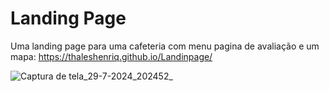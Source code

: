 # Landing Page

Uma landing page para uma cafeteria com menu pagina de avaliação e um mapa:
https://thaleshenriq.github.io/Landinpage/

![Captura de tela_29-7-2024_202452_](https://github.com/user-attachments/assets/0457f889-f332-48e9-9d97-4ad5e39569bc)

